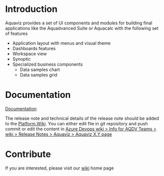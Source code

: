 
# Introduction 

Aquaviz provides a set of UI components and modules for building final applications like the Aquadvanced Suite or Aquacalc with the following set of features 
- Application layout with menus and visual theme
- Dashboards features
- Workspace view
- Synoptic
- Specialized business components
  - Data samples chart
  - Data samples grid

# Documentation
[Documentation](/docs/GETTING_STARTED.md) 

The release note and technical details of the release note should be added to the [Platform.Wiki](https://suezsmartsolutions.visualstudio.com/EM2S/_git/Platform.Wiki?path=/docs/wiki/Release-Notes/Aquaviz).
You can either edit file in git repository and push commit or edit the content in [Azure Devops wiki > Info for AQDV Teams > wiki > Release Notes > Aquaviz > Aquaviz X.Y page](https://suezsmartsolutions.visualstudio.com/EM2S/_wiki/wikis/Info%20for%20AQDV%20teams/1771/Aquaviz)

# Contribute
If you are interested, please visit our [wiki](https://suezsmartsolutions.visualstudio.com/Aquaviz) home page
